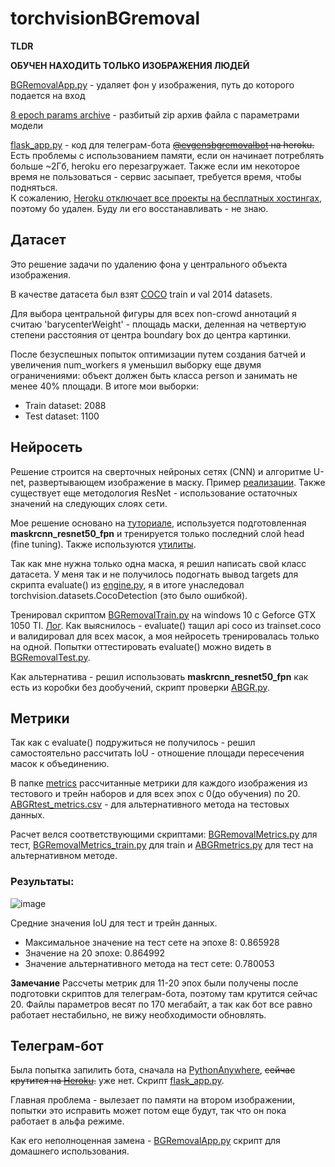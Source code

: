 # torchvisionBGremoval

**TLDR**

**ОБУЧЕН НАХОДИТЬ ТОЛЬКО ИЗОБРАЖЕНИЯ ЛЮДЕЙ**

[BGRemovalApp.py](BGRemovalApp.py) - удаляет фон у изображения, путь до которого подается на вход

[8 epoch params archive](https://github.com/evgen32cd32/torchvisionBGremoval/tree/main/8%20epoch%20params%20archive) - разбитый zip архив файла с параметрами модели

[flask_app.py](flask_app.py) - код для телеграм-бота ~~[@evgensbgremovalbot](https://t.me/evgensbgremovalbot) на heroku.~~ Есть проблемы с использованием памяти, если он начинает потреблять больше ~2Гб, heroku его перезагружает. Также если им некоторое время не пользоваться - сервис засыпает, требуется время, чтобы подняться.  
К сожалению, [Heroku отключает все проекты на бесплатных хостингах](https://blog.heroku.com/next-chapter), поэтому бо удален. Буду ли его восстанавливать - не знаю.


## Датасет
Это решение задачи по удалению фона у центрального объекта изображения.

В качестве датасета был взят [COCO](https://cocodataset.org/#home) train и val 2014 datasets.

Для выбора центральной фигуры для всех non-crowd аннотаций я считаю 'barycenterWeight' - площадь маски, деленная на четвертую степени расстояния от центра boundary box до центра картинки.

После безуспешных попыток оптимизации путем создания батчей и увеличения num_workers я уменьшил выборку еще двумя ограничениями: объект должен быть класса person и занимать не менее 40% площади. В итоге мои выборки:

- Train dataset: 2088
- Test dataset: 1100

## Нейросеть
Решение строится на сверточных нейроных сетях (CNN) и алгоритме U-net, развертывающем изображение в маску. Пример [реализации](https://github.com/YunanWu2168/Background-removal-using-deep-learning). Также существует еще методология ResNet - использование остаточных значений на следующих слоях сети.

Мое решение основано на [туториале](https://pytorch.org/tutorials/intermediate/torchvision_tutorial.html), используется подготовленная **maskrcnn_resnet50_fpn** и тренируется только последний слой head (fine tuning). Также используются [утилиты](https://github.com/pytorch/vision/tree/main/references/detection).

Так как мне нужна только одна маска, я решил написать свой класс датасета. У меня так и не получилось подогнать вывод targets для скрипта evaluate() из [engine.py](engine.py), я в итоге унаследовал torchvision.datasets.CocoDetection (это было ошибкой).

Тренировал скриптом [BGRemovalTrain.py](BGRemovalTrain.py) на windows 10 с Geforce GTX 1050 TI. [Лог](/temp/TrainLog.txt).
Как выяснилось - evaluate() тащил api coco из trainset.coco и валидировал для всех масок, а моя нейросеть тренировалась только на одной.
Попытки оттестировать evaluate() можно видеть в [BGRemovalTest.py](BGRemovalTest.py).


Как альтернатива - решил использовать **maskrcnn_resnet50_fpn** как есть из коробки без дообучений, скрипт проверки [ABGR.py](ABGR.py).


## Метрики
Так как с evaluate() подружиться не получилось - решил самостоятельно рассчитать IoU - отношение площади пересечения масок к объединению.

В папке [metrics](https://github.com/evgen32cd32/torchvisionBGremoval/tree/main/metrics) рассчитанные метрики для каждого изображения из тестового и трейн наборов и для всех эпох с 0(до обучения) по 20. [ABGRtest_metrics.csv](ABGRtest_metrics.csv) - для альтернативного метода на тестовых данных.

Расчет велся соответствующими скриптами: [BGRemovalMetrics.py](BGRemovalMetrics.py) для тест, [BGRemovalMetrics_train.py](BGRemovalMetrics_train.py) для train и [ABGRmetrics.py](ABGRmetrics.py) для тест на альтернативном методе.

### Результаты:
![image](https://user-images.githubusercontent.com/25753000/167195181-3ff2ffb9-02dc-43b4-bac4-d25f9907b7f3.png)

Средние значения IoU для тест и трейн данных.

- Максимальное значение на тест сете на эпохе 8: 0.865928
- Значение на 20 эпохе: 0.864992
- Значение альтернативного метода на тест сете: 0.780053

**Замечание** Рассчеты метрик для 11-20 эпох были получены после подготовки скриптов для телеграм-бота, поэтому там крутится сейчас 20. Файлы параметров весят по 170 мегабайт, а так как бот все равно работает нестабильно, не вижу необходимости обновлять.

## Телеграм-бот
Была попытка запилить бота, сначала на [PythonAnywhere](https://www.pythonanywhere.com/), ~~сейчас крутится на [Heroku](https://dashboard.heroku.com/).~~ уже нет. Скрипт [flask_app.py](flask_app.py).

Главная проблема - вылезает по памяти на втором изображении, попытки это исправить может потом еще будут, так что он пока работает в альфа режиме.

Как его неполноценная замена - [BGRemovalApp.py](BGRemovalApp.py) скрипт для домашнего использования.
